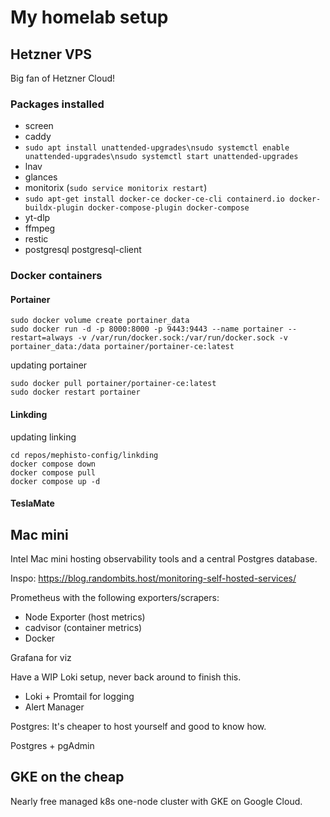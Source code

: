 # My homelab setup

## Hetzner VPS

Big fan of Hetzner Cloud!

### Packages installed

- screen
- caddy
- `sudo apt install unattended-upgrades\nsudo systemctl enable unattended-upgrades\nsudo systemctl start unattended-upgrades`
- lnav
- glances
- monitorix (`sudo service monitorix restart`)
- `sudo apt-get install docker-ce docker-ce-cli containerd.io docker-buildx-plugin docker-compose-plugin docker-compose`
- yt-dlp
- ffmpeg
- restic
- postgresql postgresql-client

### Docker containers

#### Portainer

```shell
sudo docker volume create portainer_data
sudo docker run -d -p 8000:8000 -p 9443:9443 --name portainer --restart=always -v /var/run/docker.sock:/var/run/docker.sock -v portainer_data:/data portainer/portainer-ce:latest
```

updating portainer

```shell
sudo docker pull portainer/portainer-ce:latest
sudo docker restart portainer
```
#### Linkding
updating linking

```shell
cd repos/mephisto-config/linkding
docker compose down
docker compose pull
docker compose up -d
```

#### TeslaMate



## Mac mini

Intel Mac mini hosting observability tools and a central Postgres database.

Inspo: https://blog.randombits.host/monitoring-self-hosted-services/

Prometheus with the following exporters/scrapers:

- Node Exporter (host metrics)
- cadvisor (container metrics)
- Docker

Grafana for viz

Have a WIP Loki setup, never back around to finish this.

- Loki + Promtail for logging
- Alert Manager

Postgres: It's cheaper to host yourself and good to know how.

Postgres + pgAdmin

## GKE on the cheap

Nearly free managed k8s one-node cluster with GKE on Google Cloud.
